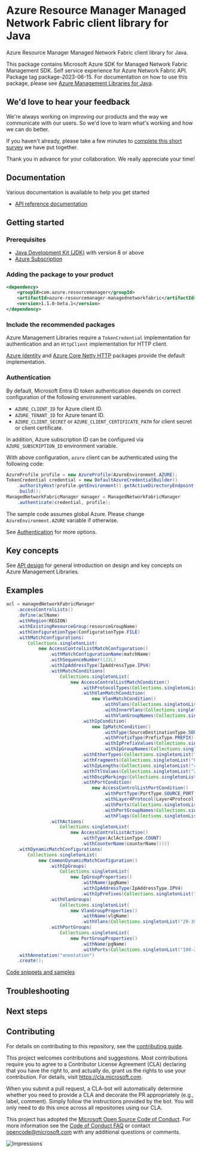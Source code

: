 # Azure Resource Manager Managed Network Fabric client library for Java

Azure Resource Manager Managed Network Fabric client library for Java.

This package contains Microsoft Azure SDK for Managed Network Fabric Management SDK. Self service experience for Azure Network Fabric API. Package tag package-2023-06-15. For documentation on how to use this package, please see [Azure Management Libraries for Java](https://aka.ms/azsdk/java/mgmt).

## We'd love to hear your feedback

We're always working on improving our products and the way we communicate with our users. So we'd love to learn what's working and how we can do better.

If you haven't already, please take a few minutes to [complete this short survey][survey] we have put together.

Thank you in advance for your collaboration. We really appreciate your time!

## Documentation

Various documentation is available to help you get started

- [API reference documentation][docs]

## Getting started

### Prerequisites

- [Java Development Kit (JDK)][jdk] with version 8 or above
- [Azure Subscription][azure_subscription]

### Adding the package to your product

[//]: # ({x-version-update-start;com.azure.resourcemanager:azure-resourcemanager-managednetworkfabric;current})
```xml
<dependency>
    <groupId>com.azure.resourcemanager</groupId>
    <artifactId>azure-resourcemanager-managednetworkfabric</artifactId>
    <version>1.1.0-beta.1</version>
</dependency>
```
[//]: # ({x-version-update-end})

### Include the recommended packages

Azure Management Libraries require a `TokenCredential` implementation for authentication and an `HttpClient` implementation for HTTP client.

[Azure Identity][azure_identity] and [Azure Core Netty HTTP][azure_core_http_netty] packages provide the default implementation.

### Authentication

By default, Microsoft Entra ID token authentication depends on correct configuration of the following environment variables.

- `AZURE_CLIENT_ID` for Azure client ID.
- `AZURE_TENANT_ID` for Azure tenant ID.
- `AZURE_CLIENT_SECRET` or `AZURE_CLIENT_CERTIFICATE_PATH` for client secret or client certificate.

In addition, Azure subscription ID can be configured via `AZURE_SUBSCRIPTION_ID` environment variable.

With above configuration, `azure` client can be authenticated using the following code:

```java
AzureProfile profile = new AzureProfile(AzureEnvironment.AZURE);
TokenCredential credential = new DefaultAzureCredentialBuilder()
    .authorityHost(profile.getEnvironment().getActiveDirectoryEndpoint())
    .build();
ManagedNetworkFabricManager manager = ManagedNetworkFabricManager
    .authenticate(credential, profile);
```

The sample code assumes global Azure. Please change `AzureEnvironment.AZURE` variable if otherwise.

See [Authentication][authenticate] for more options.

## Key concepts

See [API design][design] for general introduction on design and key concepts on Azure Management Libraries.

## Examples

```java
acl = managedNetworkFabricManager
    .accessControlLists()
    .define(aclName)
    .withRegion(REGION)
    .withExistingResourceGroup(resourceGroupName)
    .withConfigurationType(ConfigurationType.FILE)
    .withMatchConfigurations(
        Collections.singletonList(
            new AccessControlListMatchConfiguration()
                .withMatchConfigurationName(matchName)
                .withSequenceNumber(123L)
                .withIpAddressType(IpAddressType.IPV4)
                .withMatchConditions(
                    Collections.singletonList(
                        new AccessControlListMatchCondition()
                            .withProtocolTypes(Collections.singletonList("TCP"))
                            .withVlanMatchCondition(
                                new VlanMatchCondition()
                                    .withVlans(Collections.singletonList("20-30"))
                                    .withInnerVlans(Collections.singletonList("30"))
                                    .withVlanGroupNames(Collections.singletonList(vlgName)))
                            .withIpCondition(
                                new IpMatchCondition()
                                    .withType(SourceDestinationType.SOURCE_IP)
                                    .withPrefixType(PrefixType.PREFIX)
                                    .withIpPrefixValues(Collections.singletonList("10.20.20.20/12"))
                                    .withIpGroupNames(Collections.singletonList(ipgName)))
                            .withEtherTypes(Collections.singletonList("0x1"))
                            .withFragments(Collections.singletonList("0xff00-0xffff"))
                            .withIpLengths(Collections.singletonList("4094-9214"))
                            .withTtlValues(Collections.singletonList("23"))
                            .withDscpMarkings(Collections.singletonList("32"))
                            .withPortCondition(
                                new AccessControlListPortCondition()
                                    .withPortType(PortType.SOURCE_PORT)
                                    .withLayer4Protocol(Layer4Protocol.TCP)
                                    .withPorts(Collections.singletonList("1-20"))
                                    .withPortGroupNames(Collections.singletonList(pgName))
                                    .withFlags(Collections.singletonList("established")))))
                .withActions(
                    Collections.singletonList(
                        new AccessControlListAction()
                            .withType(AclActionType.COUNT)
                            .withCounterName(counterName)))))
    .withDynamicMatchConfigurations(
        Collections.singletonList(
            new CommonDynamicMatchConfiguration()
                .withIpGroups(
                    Collections.singletonList(
                        new IpGroupProperties()
                            .withName(ipgName)
                            .withIpAddressType(IpAddressType.IPV4)
                            .withIpPrefixes(Collections.singletonList("10.20.3.1/20"))))
                .withVlanGroups(
                    Collections.singletonList(
                        new VlanGroupProperties()
                            .withName(vlgName)
                            .withVlans(Collections.singletonList("20-30"))))
                .withPortGroups(
                    Collections.singletonList(
                        new PortGroupProperties()
                            .withName(pgName)
                            .withPorts(Collections.singletonList("100-200"))))))
    .withAnnotation("annotation")
    .create();
```
[Code snippets and samples](https://github.com/Azure/azure-sdk-for-java/blob/main/sdk/managednetworkfabric/azure-resourcemanager-managednetworkfabric/SAMPLE.md)


## Troubleshooting

## Next steps

## Contributing

For details on contributing to this repository, see the [contributing guide][cg].

This project welcomes contributions and suggestions. Most contributions require you to agree to a Contributor License Agreement (CLA) declaring that you have the right to, and actually do, grant us the rights to use your contribution. For details, visit <https://cla.microsoft.com>.

When you submit a pull request, a CLA-bot will automatically determine whether you need to provide a CLA and decorate the PR appropriately (e.g., label, comment). Simply follow the instructions provided by the bot. You will only need to do this once across all repositories using our CLA.

This project has adopted the [Microsoft Open Source Code of Conduct][coc]. For more information see the [Code of Conduct FAQ][coc_faq] or contact <opencode@microsoft.com> with any additional questions or comments.

<!-- LINKS -->
[survey]: https://microsoft.qualtrics.com/jfe/form/SV_ehN0lIk2FKEBkwd?Q_CHL=DOCS
[docs]: https://azure.github.io/azure-sdk-for-java/
[jdk]: https://learn.microsoft.com/azure/developer/java/fundamentals/
[azure_subscription]: https://azure.microsoft.com/free/
[azure_identity]: https://github.com/Azure/azure-sdk-for-java/blob/main/sdk/identity/azure-identity
[azure_core_http_netty]: https://github.com/Azure/azure-sdk-for-java/blob/main/sdk/core/azure-core-http-netty
[authenticate]: https://github.com/Azure/azure-sdk-for-java/blob/main/sdk/resourcemanager/docs/AUTH.md
[design]: https://github.com/Azure/azure-sdk-for-java/blob/main/sdk/resourcemanager/docs/DESIGN.md
[cg]: https://github.com/Azure/azure-sdk-for-java/blob/main/CONTRIBUTING.md
[coc]: https://opensource.microsoft.com/codeofconduct/
[coc_faq]: https://opensource.microsoft.com/codeofconduct/faq/

![Impressions](https://azure-sdk-impressions.azurewebsites.net/api/impressions/azure-sdk-for-java%2Fsdk%2Fmanagednetworkfabric%2Fazure-resourcemanager-managednetworkfabric%2FREADME.png)
